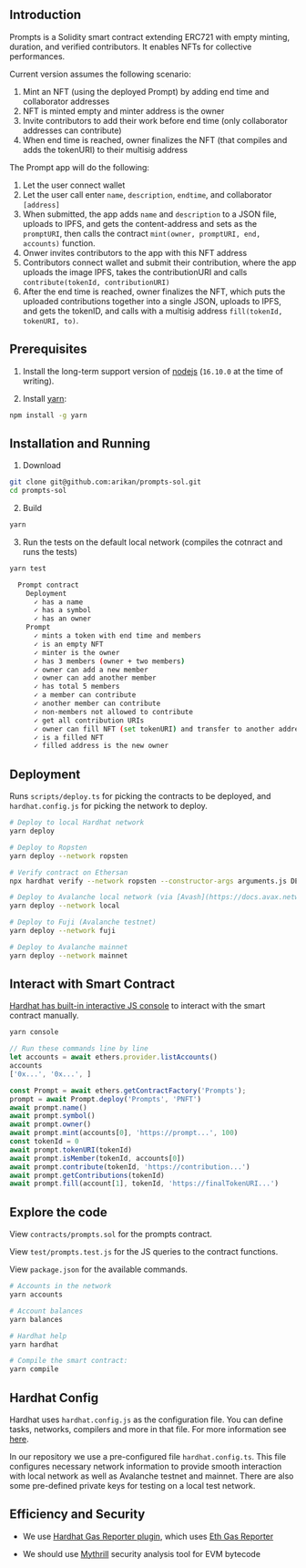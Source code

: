 ## Introduction

Prompts is a Solidity smart contract extending ERC721 with empty minting, duration, and verified contributors. It enables NFTs for collective performances.

Current version assumes the following scenario:
1. Mint an NFT (using the deployed Prompt) by adding end time and collaborator addresses
2. NFT is minted empty and minter address is the owner
3. Invite contributors to add their work before end time (only collaborator addresses can contribute)
4. When end time is reached, owner finalizes the NFT (that compiles and adds the tokenURI) to their multisig address

The Prompt app will do the following:
1. Let the user connect wallet
2. Let the user call enter `name`, `description`, `endtime`, and collaborator `[address]`
3. When submitted, the app adds `name` and `description` to a JSON file, uploads to IPFS, and gets the content-address and sets as the `promptURI`, then calls the contract `mint(owner, promptURI, end, accounts)` function.
4. Onwer invites contributors to the app with this NFT address
5. Contributors connect wallet and submit their contribution, where the app uploads the image IPFS, takes the contributionURI and calls `contribute(tokenId, contributionURI)`
6. After the end time is reached, owner finalizes the NFT, which puts the uploaded contributions together into a single JSON, uploads to IPFS, and gets the tokenID, and calls with a multisig address `fill(tokenId, tokenURI, to)`.

## Prerequisites

1. Install the long-term support version of [nodejs](https://nodejs.org/en) (`16.10.0` at the time of writing).

1. Install [yarn](https://yarnpkg.com):
```sh
npm install -g yarn
```

## Installation and Running

1. Download
```sh
git clone git@github.com:arikan/prompts-sol.git
cd prompts-sol
```

2. Build
```sh
yarn
```

3. Run the tests on the default local network (compiles the cotnract and runs the tests)
```sh
yarn test

  Prompt contract
    Deployment
      ✓ has a name
      ✓ has a symbol
      ✓ has an owner
    Prompt
      ✓ mints a token with end time and members
      ✓ is an empty NFT
      ✓ minter is the owner
      ✓ has 3 members (owner + two members)
      ✓ owner can add a new member
      ✓ owner can add another member
      ✓ has total 5 members
      ✓ a member can contribute
      ✓ another member can contribute
      ✓ non-members not allowed to contribute
      ✓ get all contribution URIs
      ✓ owner can fill NFT (set tokenURI) and transfer to another address (multisig)
      ✓ is a filled NFT
      ✓ filled address is the new owner
```
## Deployment

Runs `scripts/deploy.ts` for picking the contracts to be deployed, and `hardhat.config.js` for picking the network to deploy.


```sh
# Deploy to local Hardhat network
yarn deploy

# Deploy to Ropsten
yarn deploy --network ropsten

# Verify contract on Ethersan
npx hardhat verify --network ropsten --constructor-args arguments.js DEPLOYED_CONTRACT_ADDRESS

# Deploy to Avalanche local network (via [Avash](https://docs.avax.network/build/tools/avash))
yarn deploy --network local

# Deploy to Fuji (Avalanche testnet)
yarn deploy --network fuji

# Deploy to Avalanche mainnet
yarn deploy --network mainnet
```

## Interact with Smart Contract

[Hardhat has built-in interactive JS console](https://hardhat.org/guides/hardhat-console.html#using-the-hardhat-console) to interact with the smart contract manually.

```sh
yarn console
```

```js
// Run these commands line by line
let accounts = await ethers.provider.listAccounts()
accounts
['0x...', '0x...', ]

const Prompt = await ethers.getContractFactory('Prompts');
prompt = await Prompt.deploy('Prompts', 'PNFT')
await prompt.name()
await prompt.symbol()
await prompt.owner()
await prompt.mint(accounts[0], 'https://prompt...', 100)
const tokenId = 0
await prompt.tokenURI(tokenId)
await prompt.isMember(tokenId, accounts[0])
await prompt.contribute(tokenId, 'https://contribution...')
await prompt.getContributions(tokenId)
await prompt.fill(account[1], tokenId, 'https://finalTokenURI...')
```

## Explore the code

View `contracts/prompts.sol` for the prompts contract.

View `test/prompts.test.js` for the JS queries to the contract functions.

View `package.json` for the available commands.

```sh
# Accounts in the network
yarn accounts

# Account balances
yarn balances

# Hardhat help
yarn hardhat

# Compile the smart contract:
yarn compile
```

## Hardhat Config

Hardhat uses `hardhat.config.js` as the configuration file. You can define tasks, networks, compilers and more in that file. For more information see [here](https://hardhat.org/config/).

In our repository we use a pre-configured file `hardhat.config.ts`. This file configures necessary network information to provide smooth interaction with local network as well as Avalanche testnet and mainnet. There are also some pre-defined private keys for testing on a local test network.


## Efficiency and Security

- We use [Hardhat Gas Reporter plugin](https://hardhat.org/plugins/hardhat-gas-reporter.html), which uses [Eth Gas Reporter](https://hardhat.org/plugins/hardhat-gas-reporter.html)

- We should use [Mythrill](https://github.com/ConsenSys/mythril) security analysis tool for EVM bytecode

